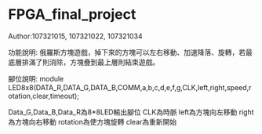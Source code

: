 # FPGA_final_project

Author:107321015, 107321022, 107321034

功能說明:
俄羅斯方塊遊戲，掉下來的方塊可以左右移動、加速降落、旋轉，若最底層排滿了則消除，方塊疊到最上層則結束遊戲。

腳位說明:
module LED8x8(DATA_R,DATA_G,DATA_B,COMM,a,b,c,d,e,f,g,CLK,left,right,speed,rotation,clear,timeout);

Data_G,Data_B,Data_R為8*8LED輸出腳位
CLK為時脈
left為方塊向左移動
right為方塊向右移動
rotation為使方塊旋轉
clear為重新開始
